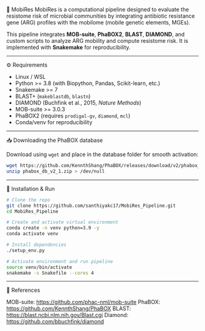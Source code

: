 🧬 MobiRes
MobiRes is a computational pipeline designed to evaluate the resistome risk of microbial communities by integrating antibiotic resistance gene (ARG) profiles with the mobilome (mobile genetic elements, MGEs).

This pipeline integrates **MOB-suite**, **PhaBOX2**, **BLAST**, **DIAMOND**, and custom scripts to analyze ARG mobility and compute resistome risk. It is implemented with **Snakemake** for reproducibility.

---

⚙️ Requirements

* Linux / WSL
* Python >= 3.8 (with Biopython, Pandas, Scikit-learn, etc.)
* Snakemake >= 7
* BLAST+ (`makeblastdb`, `blastn`)
* DIAMOND (Buchfink et al., 2015, *Nature Methods*)
* MOB-suite >= 3.0.3
* PhaBOX2 (requires `prodigal-gv`, `diamond`, `mcl`)
* Conda/venv for reproducibility

---

📥 Downloading the PhaBOX database

Download using `wget` and place in the database folder for smooth activation:

```bash
wget https://github.com/KennthShang/PhaBOX/releases/download/v2/phabox_db_v2_1.zip
unzip phabox_db_v2_1.zip > /dev/null
```

---

🚀 Installation & Run

```bash
# Clone the repo
git clone https://github.com/santhiyakc17/MobiRes_Pipeline.git
cd MobiRes_Pipeline

# Create and activate virtual environment
conda create -n venv python=3.9 -y
conda activate venv

# Install dependencies
./setup_env.py

# Activate environment and run pipeline
source venv/bin/activate
snakemake -s Snakefile --cores 4
```

---


📄 References

MOB-suite: https://github.com/phac-nml/mob-suite
PhaBOX: https://github.com/KennthShang/PhaBOX
BLAST: https://blast.ncbi.nlm.nih.gov/Blast.cgi
Diamond: https://github.com/bbuchfink/diamond



